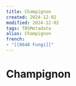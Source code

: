 ```yaml
---
title: Champignon
created: 2024-12-02
modified: 2024-12-02
tags: TBSMetadata
alias: Champignon
french:
- "[[8648 Fungi]]"
---
```

# Champignon
